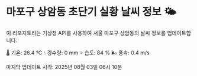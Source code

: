
# 마포구 상암동 초단기 실황 날씨 정보 🌤️

이 리포지토리는 기상청 API를 사용하여 서울 마포구 상암동의 날씨 정보를 업데이트합니다. 

🌡️ 기온: 26.4 ℃
💧 강수량: 0 mm
💦 습도: 84 %
🌬️ 풍속: 0.4 m/s

마지막 업데이트 시각: 2025년 08월 03일 06시 10분    
